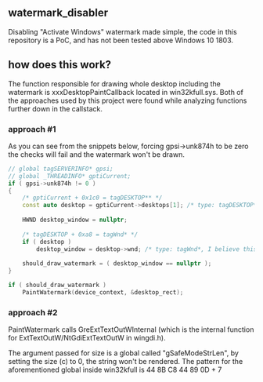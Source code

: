 ## watermark_disabler
Disabling "Activate Windows" watermark made simple, the code in this repository is a PoC, and has not been tested above Windows 10 1803.

## how does this work?
The function responsible for drawing whole desktop including the watermark is xxxDesktopPaintCallback located in win32kfull.sys.
Both of the approaches used by this project were found while analyzing functions further down in the callstack.

### approach #1
As you can see from the snippets below, forcing gpsi->unk874h to be zero the checks will fail and the watermark won't be drawn.
```cpp
// global tagSERVERINFO* gpsi;
// global _THREADINFO* gptiCurrent;
if ( gpsi->unk874h != 0 )
{
	/* gptiCurrent + 0x1c0 = tagDESKTOP** */
	const auto desktop = gptiCurrent->desktops[1]; /* type: tagDESKTOP**, this is checked if it's grpdeskLogon, which is a global pointer to the lock screen */
	
	HWND desktop_window = nullptr;
	
	/* tagDESKTOP + 0xa8 = tagWnd* */
	if ( desktop )
		desktop_window = desktop->wnd; /* type: tagWnd*, I believe this is a pointer to the lock window? */
	
	should_draw_watermark = ( desktop_window == nullptr );
}

if ( should_draw_watermark )
	PaintWatermark(device_context, &desktop_rect);
```

### approach #2
PaintWatermark calls GreExtTextOutWInternal (which is the internal function for ExtTextOutW/NtGdiExtTextOutW in wingdi.h). 

The argument passed for size is a global called "gSafeModeStrLen", by setting the size (c) to 0, the string won't be rendered. The pattern for the aforementioned global inside win32kfull is 44 8B C8 44 89 0D + 7
